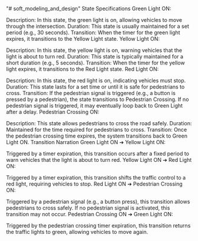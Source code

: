"# soft_modeling_and_design" 
State Specifications
Green Light ON:

Description: In this state, the green light is on, allowing vehicles to move through the intersection.
Duration: This state is usually maintained for a set period (e.g., 30 seconds).
Transition:
When the timer for the green light expires, it transitions to the Yellow Light state.
Yellow Light ON:

Description: In this state, the yellow light is on, warning vehicles that the light is about to turn red.
Duration: This state is typically maintained for a short duration (e.g., 5 seconds).
Transition:
When the timer for the yellow light expires, it transitions to the Red Light state.
Red Light ON:

Description: In this state, the red light is on, indicating vehicles must stop.
Duration: This state lasts for a set time or until it is safe for pedestrians to cross.
Transition:
If the pedestrian signal is triggered (e.g., a button is pressed by a pedestrian), the state transitions to Pedestrian Crossing.
If no pedestrian signal is triggered, it may eventually loop back to Green Light after a delay.
Pedestrian Crossing ON:

Description: This state allows pedestrians to cross the road safely.
Duration: Maintained for the time required for pedestrians to cross.
Transition:
Once the pedestrian crossing time expires, the system transitions back to Green Light ON.
Transition Narration
Green Light ON ➔ Yellow Light ON:

Triggered by a timer expiration, this transition occurs after a fixed period to warn vehicles that the light is about to turn red.
Yellow Light ON ➔ Red Light ON:

Triggered by a timer expiration, this transition shifts the traffic control to a red light, requiring vehicles to stop.
Red Light ON ➔ Pedestrian Crossing ON:

Triggered by a pedestrian signal (e.g., a button press), this transition allows pedestrians to cross safely. If no pedestrian signal is activated, this transition may not occur.
Pedestrian Crossing ON ➔ Green Light ON:

Triggered by the pedestrian crossing timer expiration, this transition returns the traffic lights to green, allowing vehicles to move again.
